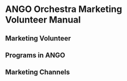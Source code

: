 # ANGO Orchestra Marketing Volunteer Manual

## Marketing Volunteer

## Programs in ANGO

## Marketing Channels
